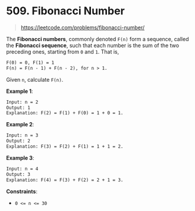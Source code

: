 # 509. Fibonacci Number

> <https://leetcode.com/problems/fibonacci-number/>

The **Fibonacci numbers**, commonly denoted `F(n)` form a sequence, called the
**Fibonacci sequence**, such that each number is the sum of the two preceding
ones, starting from `0` and `1`. That is,

```txt
F(0) = 0, F(1) = 1
F(n) = F(n - 1) + F(n - 2), for n > 1.
```

Given `n`, calculate `F(n)`.

**Example 1**:

```txt
Input: n = 2
Output: 1
Explanation: F(2) = F(1) + F(0) = 1 + 0 = 1.
```

**Example 2**:

```txt
Input: n = 3
Output: 2
Explanation: F(3) = F(2) + F(1) = 1 + 1 = 2.
```

**Example 3**:

```txt
Input: n = 4
Output: 3
Explanation: F(4) = F(3) + F(2) = 2 + 1 = 3.
```

**Constraints**:

- `0 <= n <= 30`
